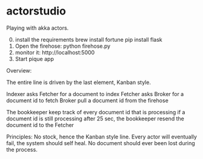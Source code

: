 # actorstudio
Playing with akka actors.

0. install the requirements
      brew install fortune
      pip install flask
1. Open the firehose: python firehose.py
2. monitor it: http://localhost:5000
3. Start pique app


Overview:

The entire line is driven by the last element, Kanban style.

Indexer asks Fetcher for a document to index
Fetcher asks Broker for a document id to fetch
Broker pull a document id from the firehose

The bookkeeper keep track of every document id that is processing
if a document id is still processing after 25 sec, the bookkeeper resend
the document id to the Fetcher


Principles:
No stock, hence the Kanban style line.
Every actor will eventually fail, the system should self heal.
No document should ever been lost during the process.
